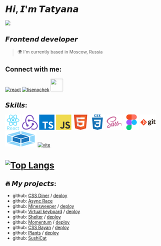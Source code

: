 # 𝙃𝙞, 𝙄'𝙢 𝙏𝙖𝙩𝙮𝙖𝙣𝙖
 <img src="https://i.pinimg.com/originals/c8/01/cc/c801cc0b276490680cea5c1766633d3f.png" width=""/>

## 𝙁𝙧𝙤𝙣𝙩𝙚𝙣𝙙 𝙙𝙚𝙫𝙚𝙡𝙤𝙥𝙚𝙧
> 🌍 I'm currently based in Moscow, Russia
## Connect with me:
<a href="https://t.me/lisenochek96" target="_blank" title="Telegram" rel="nofollow"><img src="https://cdn.svgporn.com/logos/telegram.svg" alt="react" width="40" height="40" style="max-width: 100%;" /></a> <a href="https://discord.gg/lisenochek" title="Discord" rel="nofollow"><img src="https://cdn.jsdelivr.net/npm/simple-icons@3.0.1/icons/discord.svg" alt="lisenochek" width="40" height="40" style="max-width: 100%;"></a> <a href="https://www.linkedin.com/in/tatyana-antipova-9153b2282/" title="Linkedin"><img src="https://cdn.svgporn.com/logos/linkedin-icon.svg" width="40" height="40" style="max-width: 100%;"></a>
## 𝙎𝙠𝙞𝙡𝙡𝙨:
<a href="https://react.dev/" target="_blank" title="React"> <img src="https://github.com/devicons/devicon/blob/master/icons/react/react-original-wordmark.svg" alt="react" width="50" height="50" /></a> <a href="https://redux.js.org/" target="_blank" title="Redux"> <img src="https://github.com/devicons/devicon/blob/master/icons/redux/redux-original.svg" alt="redux" width="50" height="50" /></a> <a href="https://www.typescriptlang.org/" target="_blank" title="TypeScript"> <img src="https://github.com/devicons/devicon/blob/master/icons/typescript/typescript-original.svg" alt="typescript" width="50" height="50" /></a> <a href="https://developer.mozilla.org/en-US/docs/Web/JavaScript" target="_blank" title="JavaScript"><img src="https://github.com/devicons/devicon/blob/master/icons/javascript/javascript-original.svg" alt="javascript" width="50" height="50" /></a> <a href="https://developer.mozilla.org/en-US/docs/Glossary/HTML5" target="_blank" title="HTML"> <img src="https://github.com/devicons/devicon/blob/master/icons/html5/html5-original.svg" alt="html5" width="50" height="50" /></a> <a href="https://developer.mozilla.org/en-US/docs/Web/CSS" target="_blank" title="CSS"><img src="https://github.com/devicons/devicon/blob/master/icons/css3/css3-plain-wordmark.svg" alt="css3" width="50" height="50" /></a> <a href="https://sass-lang.com/" target="_blank" title="sass"> <img src="https://github.com/devicons/devicon/blob/master/icons/sass/sass-original.svg" alt="sass" width="50" height="50" /></a>  <a href="https://www.figma.com/" target="_blank" title="figma"> <img src="https://github.com/devicons/devicon/blob/master/icons/figma/figma-original.svg" alt="figma" width="50" height="50" /></a> <a href="https://git-scm.com/" target="_blank" title="git"> <img src="https://github.com/devicons/devicon/blob/master/icons/git/git-original-wordmark.svg" alt="git" width="50" height="50" /></a> <a href="https://webpack.js.org/" target="_blank" title="webpack"> <img src="https://github.com/devicons/devicon/blob/master/icons/webpack/webpack-original.svg" alt="webpack" width="100" height="50" /></a> <a href="https://vitejs.dev/" target="_blank" title="Vite"> <img src="https://camo.githubusercontent.com/a581c9522a87b59e770ce3ab426a47e76b43c3d54706bee38c2d10e9535ceadf/68747470733a2f2f696d672e736869656c64732e696f2f62616467652f2d7669746573742d77686974653f6c6f676f3d766974657374266c6f676f436f6c6f723d707572706c65267374796c653d666f722d7468652d6261646765" alt="vite" width="100" height="50" /></a> 
# [![Top Langs](https://github-readme-stats.vercel.app/api/top-langs/?username=l1senochek&layout=compact)](https://github.com/l1senochek/github-readme-stats)
## 🔥 𝙈𝙮 𝙥𝙧𝙤𝙟𝙚𝙘𝙩𝙨:
- github: [CSS Diner](https://github.com/L1senochek/CSS-Diner/tree/css-diner) / [deploy](https://l1senochek.github.io/CSS-Diner/)
- github: [Async Race](https://github.com/L1senochek/async-race)
- github: [Minesweeper](https://github.com/L1senochek/minesweeper) / [deploy](https://l1senochek.github.io/minesweeper/minesweeper/)
- github: [Virtual keyboard](https://github.com/L1senochek/virtual-keyboard/tree/development) / [deploy](https://l1senochek.github.io/virtual-keyboard/)
- github: [Shelter](https://github.com/L1senochek/shelter/tree/shelter) / [deploy](https://l1senochek.github.io/shelter/shelter/pages/main/index.html)
- github: [Momentum](https://github.com/L1senochek/momentum) / [deploy](https://l1senochek.github.io/momentum/)
- github: [CSS Bayan](https://github.com/L1senochek/CSSBayan) / [deploy](https://l1senochek.github.io/CSSBayan/CSSBayan/)
- github: [Plants](https://github.com/L1senochek/plants) / [deploy](https://l1senochek.github.io/plants/)
- github: [SushiCat](https://github.com/L1senochek/SushiCat)

<!--
**L1senochek/L1senochek** is a ✨ _special_ ✨ repository because its `README.md` (this file) appears on your GitHub profile.

Here are some ideas to get you started:

- 🔭 I’m currently working on ...
- 🌱 I’m currently learning ...
- 👯 I’m looking to collaborate on ...
- 🤔 I’m looking for help with ...
- 💬 Ask me about ...
- 📫 How to reach me: ...
- 😄 Pronouns: ...
- ⚡ Fun fact: ...
-->
